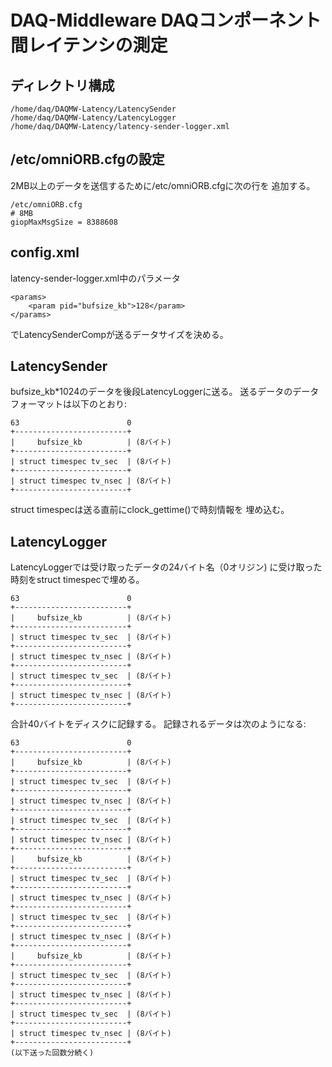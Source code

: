 # DAQ-Middleware DAQコンポーネント間レイテンシの測定

## ディレクトリ構成

```
/home/daq/DAQMW-Latency/LatencySender
/home/daq/DAQMW-Latency/LatencyLogger
/home/daq/DAQMW-Latency/latency-sender-logger.xml
```

## /etc/omniORB.cfgの設定

2MB以上のデータを送信するために/etc/omniORB.cfgに次の行を
追加する。

```
/etc/omniORB.cfg
# 8MB
giopMaxMsgSize = 8388608
```

## config.xml

latency-sender-logger.xml中のパラメータ

```
<params>
    <param pid="bufsize_kb">128</param>
</params>
```

でLatencySenderCompが送るデータサイズを決める。

## LatencySender

bufsize_kb*1024のデータを後段LatencyLoggerに送る。
送るデータのデータフォーマットは以下のとおり:

```
63                        0
+-------------------------+
|     bufsize_kb          | (8バイト)
+-------------------------+
| struct timespec tv_sec  | (8バイト)
+-------------------------+
| struct timespec tv_nsec | (8バイト)
+-------------------------+
```

struct timespecは送る直前にclock_gettime()で時刻情報を
埋め込む。

## LatencyLogger

LatencyLoggerでは受け取ったデータの24バイト名（0オリジン)
に受け取った時刻をstruct timespecで埋める。

```
63                        0
+-------------------------+
|     bufsize_kb          | (8バイト)
+-------------------------+
| struct timespec tv_sec  | (8バイト)
+-------------------------+
| struct timespec tv_nsec | (8バイト)
+-------------------------+
| struct timespec tv_sec  | (8バイト)
+-------------------------+
| struct timespec tv_nsec | (8バイト)
+-------------------------+
```

合計40バイトをディスクに記録する。
記録されるデータは次のようになる:

```
63                        0
+-------------------------+
|     bufsize_kb          | (8バイト)
+-------------------------+
| struct timespec tv_sec  | (8バイト)
+-------------------------+
| struct timespec tv_nsec | (8バイト)
+-------------------------+
| struct timespec tv_sec  | (8バイト)
+-------------------------+
| struct timespec tv_nsec | (8バイト)
+-------------------------+
|     bufsize_kb          | (8バイト)
+-------------------------+
| struct timespec tv_sec  | (8バイト)
+-------------------------+
| struct timespec tv_nsec | (8バイト)
+-------------------------+
| struct timespec tv_sec  | (8バイト)
+-------------------------+
| struct timespec tv_nsec | (8バイト)
+-------------------------+
|     bufsize_kb          | (8バイト)
+-------------------------+
| struct timespec tv_sec  | (8バイト)
+-------------------------+
| struct timespec tv_nsec | (8バイト)
+-------------------------+
| struct timespec tv_sec  | (8バイト)
+-------------------------+
| struct timespec tv_nsec | (8バイト)
+-------------------------+
(以下送った回数分続く)
```
